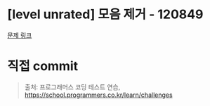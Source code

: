 # [level unrated] 모음 제거 - 120849

[문제 링크](https://school.programmers.co.kr/learn/courses/30/lessons/120849)

# 직접 commit

> 출처: 프로그래머스 코딩 테스트 연습, https://school.programmers.co.kr/learn/challenges
